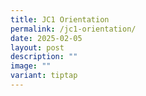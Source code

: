 ```yaml
---
title: JC1 Orientation
permalink: /jc1-orientation/
date: 2025-02-05
layout: post
description: ""
image: ""
variant: tiptap
---
```

